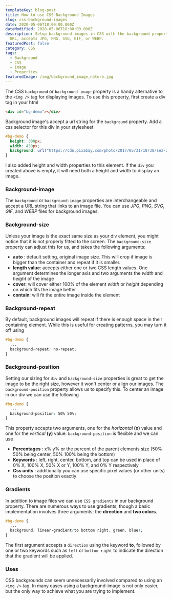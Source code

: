 ```yaml
---
templateKey: blog-post
title: How to use CSS Background Images
slug: css-background-images
date: 2020-05-06T18:00:00.000Z
dateModified: 2020-05-06T18:00:00.000Z
description: Setup background images in CSS with the background property and a
  URL, accepts JPG, PNG, SVG, GIF, or WEBP.
featuredPost: false
category: CSS
tags:
  - Background
  - CSS
  - Image
  - Properties
featuredImage: /img/background_image_nature.jpg
---
```

The CSS `background` or `background-image` property is a handy alternative to the `<img />` tag for displaying images. To use this property, first create a div tag in your html

```html
<div id="bg-demo"></div>
```

Background image's accept a url string for the `background` property. Add a css selector for this div in your stylesheet

```css
#bg-demo {
  height: 300px;
  width: 450px;
  background: url("https://cdn.pixabay.com/photo/2017/05/31/18/38/sea-2361247_1280.jpg");
}
```

I also added height and width properties to this element. If the `div` you created above is empty, it will need both a height and width to display an image.  

### Background-image

The `background` or `background-image` properties are interchangeable and accept a URL string that links to an image file. You can use *JPG*, *PNG*, *SVG*, *GIF*, and *WEBP* files for background images.

### Background-size

Unless your image is the exact same size as your div element, you might notice that it is not properly fitted to the screen. The `background-size` property can adjust this for us, and takes the following arguments:

- **auto** : default setting, original image size. This will crop if image is bigger than the container and repeat if it is smaller.
- **length value**: accepts either one or two CSS length values. One argument determines the longer axis and two arguments the *width* and *height* of the image
- **cover**: will cover either 100% of the element *width* or *height* depending on which fits the image better
- **contain**: will fit the entire image inside the element

### Background-repeat

By default, background images will repeat if there is enough space in their containing element. While this is useful for creating patterns, you may turn it off using

```css
#bg-demo {
  ... 
  background-repeat: no-repeat;
}
```

### Background-position

Setting our sizing for `div` and `background-size` properties is great to get the image to be the right size, however it won't center or align our images. The `background-position` property allows us to specify this. To center an image in our div we can use the following

```css
#bg-demo {
  ... 
  background-position: 50% 50%;
}
```

This property accepts two arguments, one for the *horizontal* **(x)** value and one for the *vertical* **(y)** value. `background-position` is flexible and we can use

- **Percentages** : x% y% or the percent of the parent elements size (50% 50% being center, 50% 100% being the bottom)
- **Keywords** : left, right, center, bottom, and top can be used in place of 0% X, 100% X, 50% X or Y, 100% Y, and 0% Y respectively
- **Css units** : additionally you can use specific pixel values (or other units) to choose the position exactly

### Gradients

In addition to image files we can use `CSS gradients` in our background property. There are numerous ways to use gradients, though a basic implementation involves three arguments: the **direction** and **two colors**.

```css
#bg-demo {
  ... 
  background: linear-gradient(to bottom right, green, blue);
}
```

The first argument accepts a `direction` using the keyword **to**, followed by one or two keywords such as `left` or `bottom right` to indicate the direction that the gradient will be applied.

### Uses

CSS backgrounds can seem unnecessarily involved compared to using an `<img />` tag. In many cases using a background-image is not only easier, but the only way to achieve what you are trying to implement.